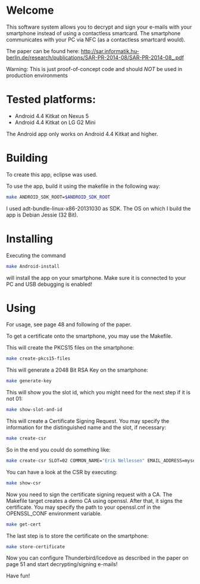 # Welcome

This software system allows you to decrypt and sign your e-mails with your smartphone instead of using a contactless smartcard. The smartphone communicates with your PC via NFC (as a contactless smartcard would).

The paper can be found here:
http://sar.informatik.hu-berlin.de/research/publications/SAR-PR-2014-08/SAR-PR-2014-08_.pdf

Warning: This is just proof-of-concept code and should _NOT_ be used in
production environments

# Tested platforms:

* Android 4.4 Kitkat on Nexus 5
* Android 4.4 Kitkat on LG G2 Mini

The Android app only works on Android 4.4 Kitkat and higher.

# Building

To create this app, eclipse was used.

To use the app, build it using the makefile in the following way:

```sh
make ANDROID_SDK_ROOT=$ANDROID_SDK_ROOT
```

I used adt-bundle-linux-x86-20131030 as SDK. The OS on which I build the app is Debian Jessie (32 Bit).

# Installing

Executing the command

```sh
make Android-install
```

will install the app on your smartphone. Make sure it is connected to your PC and USB debugging is enabled!

# Using

For usage, see page 48 and following of the paper.

To get a certificate onto the smartphone, you may use the Makefile.

This will create the PKCS15 files on the smartphone:

```sh
make create-pkcs15-files
```

This will generate a 2048 Bit RSA Key on the smartphone:

```sh
make generate-key
```

This will show you the slot id, which you might need for the next step if it is not 01:

```sh
make show-slot-and-id
```

This will create a Certificate Signing Request. You may specify the information for the distinguished name and the slot, if necessary:

```sh
make create-csr
```

So in the end you could do something like:

```sh
make create-csr SLOT=02 COMMON_NAME="Erik Nellessen" EMAIL_ADDRESS=mysecretemail@doesnt.exist
```

You can have a look at the CSR by executing:
```sh
make show-csr
```

Now you need to sign the certificate signing request with a CA. The Makefile target creates a demo CA using openssl. After that, it signs the certificate. You may specify the path to your openssl.cnf in the OPENSSL_CONF environment variable.

```sh
make get-cert
```

The last step is to store the certificate on the smartphone:
```sh
make store-certificate
```

Now you can configure Thunderbird/Icedove as described in the paper on page 51 and start decrypting/signing e-mails!

Have fun!